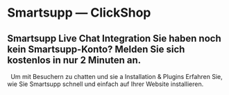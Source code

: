 # Smartsupp — ClickShop
## Smartsupp Live Chat Integration Sie haben noch kein Smartsupp-Konto? Melden Sie sich kostenlos in nur 2 Minuten an.
  Um mit Besuchern zu chatten und sie a
Installation & Plugins 
Erfahren Sie, wie Sie Smartsupp schnell und einfach auf Ihrer Website installieren.

